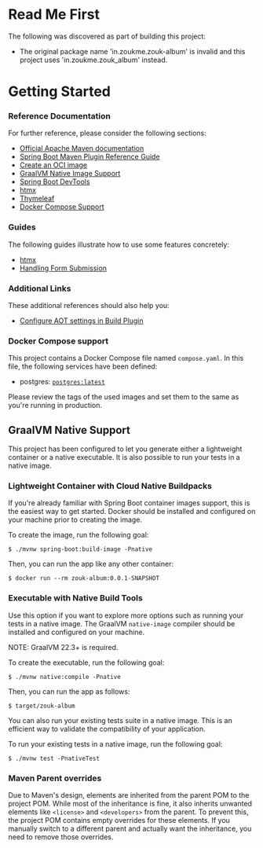# Read Me First
The following was discovered as part of building this project:

* The original package name 'in.zoukme.zouk-album' is invalid and this project uses 'in.zoukme.zouk_album' instead.

# Getting Started

### Reference Documentation
For further reference, please consider the following sections:

* [Official Apache Maven documentation](https://maven.apache.org/guides/index.html)
* [Spring Boot Maven Plugin Reference Guide](https://docs.spring.io/spring-boot/3.3.5/maven-plugin)
* [Create an OCI image](https://docs.spring.io/spring-boot/3.3.5/maven-plugin/build-image.html)
* [GraalVM Native Image Support](https://docs.spring.io/spring-boot/3.3.5/reference/packaging/native-image/introducing-graalvm-native-images.html)
* [Spring Boot DevTools](https://docs.spring.io/spring-boot/3.3.5/reference/using/devtools.html)
* [htmx](https://github.com/wimdeblauwe/htmx-spring-boot)
* [Thymeleaf](https://docs.spring.io/spring-boot/3.3.5/reference/web/servlet.html#web.servlet.spring-mvc.template-engines)
* [Docker Compose Support](https://docs.spring.io/spring-boot/3.3.5/reference/features/dev-services.html#features.dev-services.docker-compose)

### Guides
The following guides illustrate how to use some features concretely:

* [htmx](https://www.youtube.com/watch?v=j-rfPoXe5aE)
* [Handling Form Submission](https://spring.io/guides/gs/handling-form-submission/)

### Additional Links
These additional references should also help you:

* [Configure AOT settings in Build Plugin](https://docs.spring.io/spring-boot/3.3.5/how-to/aot.html)

### Docker Compose support
This project contains a Docker Compose file named `compose.yaml`.
In this file, the following services have been defined:

* postgres: [`postgres:latest`](https://hub.docker.com/_/postgres)

Please review the tags of the used images and set them to the same as you're running in production.

## GraalVM Native Support

This project has been configured to let you generate either a lightweight container or a native executable.
It is also possible to run your tests in a native image.

### Lightweight Container with Cloud Native Buildpacks
If you're already familiar with Spring Boot container images support, this is the easiest way to get started.
Docker should be installed and configured on your machine prior to creating the image.

To create the image, run the following goal:

```
$ ./mvnw spring-boot:build-image -Pnative
```

Then, you can run the app like any other container:

```
$ docker run --rm zouk-album:0.0.1-SNAPSHOT
```

### Executable with Native Build Tools
Use this option if you want to explore more options such as running your tests in a native image.
The GraalVM `native-image` compiler should be installed and configured on your machine.

NOTE: GraalVM 22.3+ is required.

To create the executable, run the following goal:

```
$ ./mvnw native:compile -Pnative
```

Then, you can run the app as follows:
```
$ target/zouk-album
```

You can also run your existing tests suite in a native image.
This is an efficient way to validate the compatibility of your application.

To run your existing tests in a native image, run the following goal:

```
$ ./mvnw test -PnativeTest
```


### Maven Parent overrides

Due to Maven's design, elements are inherited from the parent POM to the project POM.
While most of the inheritance is fine, it also inherits unwanted elements like `<license>` and `<developers>` from the parent.
To prevent this, the project POM contains empty overrides for these elements.
If you manually switch to a different parent and actually want the inheritance, you need to remove those overrides.

